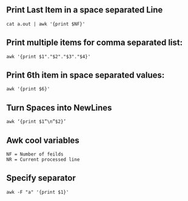 ## Print Last Item in a space separated Line

```
cat a.out | awk '{print $NF}'
```

## Print multiple items for comma separated list:

```
awk '{print $1"."$2"."$3"."$4}'
```

## Print 6th item in space separated values:

```
awk '{print $6}'
```

## Turn Spaces into NewLines
```
awk ‘{print $1”\n”$2}’ 
```

## Awk cool variables

```
NF = Number of feilds
NR = Current processed line
```
## Specify separator
```
awk -F "a" '{print $1}'

```
